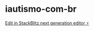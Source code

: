 # iautismo-com-br

[Edit in StackBlitz next generation editor ⚡️](https://stackblitz.com/~/github.com/kronedesign/iautismo-com-br)